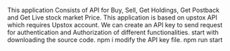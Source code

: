 This application Consists of API for Buy, Sell, Get Holdings, Get Postback and Get Live stock market Price.
This application is based on upstox  API which requires Upstox account. 
We can create an API key to send request for authentication and Authorization of different functionalities.
start with downloading the source code.
npm i
modify the API key file.
npm run start